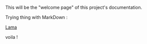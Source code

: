 This will be the "welcome page" of this project's documentation. 

Trying thing with MarkDown : 

[Lama](Resources/test.md)

voila !